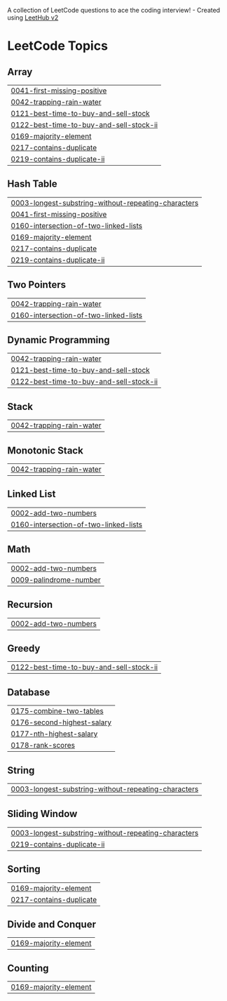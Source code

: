 A collection of LeetCode questions to ace the coding interview! - Created using [LeetHub v2](https://github.com/arunbhardwaj/LeetHub-2.0)
<!---LeetCode Topics Start-->
# LeetCode Topics
## Array
|  |
| ------- |
| [0041-first-missing-positive](https://github.com/havvlok/LeetCode/tree/master/0041-first-missing-positive) |
| [0042-trapping-rain-water](https://github.com/havvlok/LeetCode/tree/master/0042-trapping-rain-water) |
| [0121-best-time-to-buy-and-sell-stock](https://github.com/havvlok/LeetCode/tree/master/0121-best-time-to-buy-and-sell-stock) |
| [0122-best-time-to-buy-and-sell-stock-ii](https://github.com/havvlok/LeetCode/tree/master/0122-best-time-to-buy-and-sell-stock-ii) |
| [0169-majority-element](https://github.com/havvlok/LeetCode/tree/master/0169-majority-element) |
| [0217-contains-duplicate](https://github.com/havvlok/LeetCode/tree/master/0217-contains-duplicate) |
| [0219-contains-duplicate-ii](https://github.com/havvlok/LeetCode/tree/master/0219-contains-duplicate-ii) |
## Hash Table
|  |
| ------- |
| [0003-longest-substring-without-repeating-characters](https://github.com/havvlok/LeetCode/tree/master/0003-longest-substring-without-repeating-characters) |
| [0041-first-missing-positive](https://github.com/havvlok/LeetCode/tree/master/0041-first-missing-positive) |
| [0160-intersection-of-two-linked-lists](https://github.com/havvlok/LeetCode/tree/master/0160-intersection-of-two-linked-lists) |
| [0169-majority-element](https://github.com/havvlok/LeetCode/tree/master/0169-majority-element) |
| [0217-contains-duplicate](https://github.com/havvlok/LeetCode/tree/master/0217-contains-duplicate) |
| [0219-contains-duplicate-ii](https://github.com/havvlok/LeetCode/tree/master/0219-contains-duplicate-ii) |
## Two Pointers
|  |
| ------- |
| [0042-trapping-rain-water](https://github.com/havvlok/LeetCode/tree/master/0042-trapping-rain-water) |
| [0160-intersection-of-two-linked-lists](https://github.com/havvlok/LeetCode/tree/master/0160-intersection-of-two-linked-lists) |
## Dynamic Programming
|  |
| ------- |
| [0042-trapping-rain-water](https://github.com/havvlok/LeetCode/tree/master/0042-trapping-rain-water) |
| [0121-best-time-to-buy-and-sell-stock](https://github.com/havvlok/LeetCode/tree/master/0121-best-time-to-buy-and-sell-stock) |
| [0122-best-time-to-buy-and-sell-stock-ii](https://github.com/havvlok/LeetCode/tree/master/0122-best-time-to-buy-and-sell-stock-ii) |
## Stack
|  |
| ------- |
| [0042-trapping-rain-water](https://github.com/havvlok/LeetCode/tree/master/0042-trapping-rain-water) |
## Monotonic Stack
|  |
| ------- |
| [0042-trapping-rain-water](https://github.com/havvlok/LeetCode/tree/master/0042-trapping-rain-water) |
## Linked List
|  |
| ------- |
| [0002-add-two-numbers](https://github.com/havvlok/LeetCode/tree/master/0002-add-two-numbers) |
| [0160-intersection-of-two-linked-lists](https://github.com/havvlok/LeetCode/tree/master/0160-intersection-of-two-linked-lists) |
## Math
|  |
| ------- |
| [0002-add-two-numbers](https://github.com/havvlok/LeetCode/tree/master/0002-add-two-numbers) |
| [0009-palindrome-number](https://github.com/havvlok/LeetCode/tree/master/0009-palindrome-number) |
## Recursion
|  |
| ------- |
| [0002-add-two-numbers](https://github.com/havvlok/LeetCode/tree/master/0002-add-two-numbers) |
## Greedy
|  |
| ------- |
| [0122-best-time-to-buy-and-sell-stock-ii](https://github.com/havvlok/LeetCode/tree/master/0122-best-time-to-buy-and-sell-stock-ii) |
## Database
|  |
| ------- |
| [0175-combine-two-tables](https://github.com/havvlok/LeetCode/tree/master/0175-combine-two-tables) |
| [0176-second-highest-salary](https://github.com/havvlok/LeetCode/tree/master/0176-second-highest-salary) |
| [0177-nth-highest-salary](https://github.com/havvlok/LeetCode/tree/master/0177-nth-highest-salary) |
| [0178-rank-scores](https://github.com/havvlok/LeetCode/tree/master/0178-rank-scores) |
## String
|  |
| ------- |
| [0003-longest-substring-without-repeating-characters](https://github.com/havvlok/LeetCode/tree/master/0003-longest-substring-without-repeating-characters) |
## Sliding Window
|  |
| ------- |
| [0003-longest-substring-without-repeating-characters](https://github.com/havvlok/LeetCode/tree/master/0003-longest-substring-without-repeating-characters) |
| [0219-contains-duplicate-ii](https://github.com/havvlok/LeetCode/tree/master/0219-contains-duplicate-ii) |
## Sorting
|  |
| ------- |
| [0169-majority-element](https://github.com/havvlok/LeetCode/tree/master/0169-majority-element) |
| [0217-contains-duplicate](https://github.com/havvlok/LeetCode/tree/master/0217-contains-duplicate) |
## Divide and Conquer
|  |
| ------- |
| [0169-majority-element](https://github.com/havvlok/LeetCode/tree/master/0169-majority-element) |
## Counting
|  |
| ------- |
| [0169-majority-element](https://github.com/havvlok/LeetCode/tree/master/0169-majority-element) |
<!---LeetCode Topics End-->